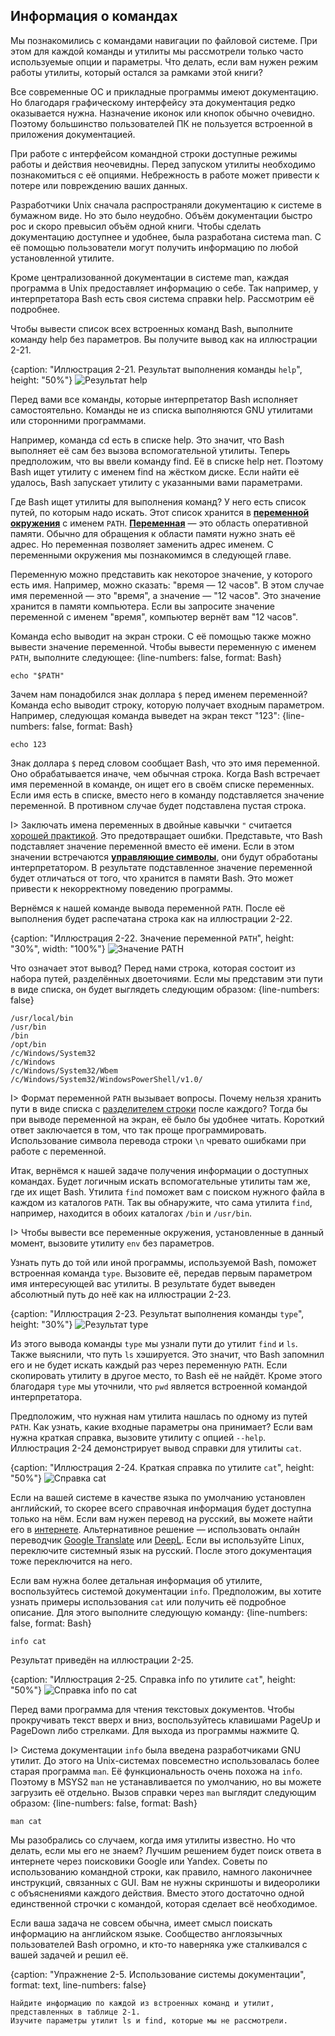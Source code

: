 ## Информация о командах

Мы познакомились с командами навигации по файловой системе. При этом для каждой команды и утилиты мы рассмотрели только часто используемые опции и параметры. Что делать, если вам нужен режим работы утилиты, который остался за рамками этой книги? 

Все современные ОС и прикладные программы имеют документацию. Но благодаря графическому интерфейсу эта документация редко оказывается нужна. Назначение иконок или кнопок обычно очевидно. Поэтому большинство пользователей ПК не пользуется встроенной в приложения документацией.

При работе с интерфейсом командной строки доступные режимы работы и действия неочевидны. Перед запуском утилиты необходимо познакомиться с её опциями. Небрежность в работе может привести к потере или повреждению ваших данных.

Разработчики Unix сначала распространяли документацию к системе в бумажном виде. Но это было неудобно. Объём документации быстро рос и скоро превысил объём одной книги. Чтобы сделать документацию доступнее и удобнее, была разработана система man. С её помощью пользователи могут получить информацию по любой установленной утилите.

Кроме централизованной документации в системе man, каждая программа в Unix предоставляет информацию о себе. Так например, у интерпретатора Bash есть своя система справки help. Рассмотрим её подробнее.

Чтобы вывести список всех встроенных команд Bash, выполните команду help без параметров. Вы получите вывод как на иллюстрации 2-21.

{caption: "Иллюстрация 2-21. Результат выполнения команды `help`", height: "50%"}
![Результат help](images/BashShell/bash-help.png)

Перед вами все команды, которые интерпретатор Bash исполняет самостоятельно. Команды не из списка выполняются GNU утилитами или сторонними программами.

Например, команда cd есть в списке help. Это значит, что Bash выполняет её сам без вызова вспомогательной утилиты. Теперь предположим, что вы ввели команду find. Её в списке help нет. Поэтому Bash ищет утилиту с именем find на жёстком диске. Если найти её удалось, Bash запускает утилиту с указанными вами параметрами.

Где Bash ищет утилиты для выполнения команд? У него есть список путей, по которым надо искать. Этот список хранится в [**переменной окружения**](https://ru.wikipedia.org/wiki/Переменная_среды) с именем `PATH`. [**Переменная**](https://ru.wikipedia.org/wiki/Переменная_(программирование)) — это область оперативной памяти. Обычно для обращения к области памяти нужно знать её адрес. Но переменная позволяет заменить адрес именем. С переменными окружения мы познакомимся в следующей главе.

Переменную можно представить как некоторое значение, у которого есть имя. Например, можно сказать: "время — 12 часов". В этом случае имя переменной — это "время", а значение — "12 часов". Это значение хранится в памяти компьютера. Если вы запросите значение переменной с именем "время", компьютер вернёт вам "12 часов".

Команда echo выводит на экран строки. С её помощью также можно вывести значение переменной. Чтобы вывести переменную с именем `PATH`, выполните следующее:
{line-numbers: false, format: Bash}
```
echo "$PATH"
```

Зачем нам понадобился знак доллара `$` перед именем переменной? Команда echo выводит строку, которую получает входным параметром. Например, следующая команда выведет на экран текст "123":
{line-numbers: false, format: Bash}
```
echo 123
```

Знак доллара `$` перед словом сообщает Bash, что это имя переменной. Оно обрабатывается иначе, чем обычная строка. Когда Bash встречает имя переменной в команде, он ищет его в своём списке переменных. Если имя есть в списке, вместо него в команду подставляется значение переменной. В противном случае будет подставлена пустая строка.

I> Заключать имена переменных в двойные кавычки `"` считается [хорошей практикой](https://www.tldp.org/LDP/abs/html/quotingvar.html). Это предотвращает ошибки. Представьте, что Bash подставляет значение переменной вместо её имени. Если в этом значении встречаются [**управляющие символы**](https://ru.wikipedia.org/wiki/Управляющие_символы), они будут обработаны интерпретатором. В результате подставленное значение переменной будет отличаться от того, что хранится в памяти Bash. Это может привести к некорректному поведению программы.

Вернёмся к нашей команде вывода переменной `PATH`. После её выполнения будет распечатана строка как на иллюстрации 2-22.

{caption: "Иллюстрация 2-22. Значение переменной `PATH`", height: "30%", width: "100%"}
![Значение PATH](images/BashShell/echo-path.png)

Что означает этот вывод? Перед нами строка, которая состоит из набора путей, разделённых двоеточиями. Если мы представим эти пути в виде списка, он будет выглядеть следующим образом:
{line-numbers: false}
```
/usr/local/bin
/usr/bin
/bin
/opt/bin
/c/Windows/System32
/c/Windows
/c/Windows/System32/Wbem
/c/Windows/System32/WindowsPowerShell/v1.0/
```

I> Формат переменной `PATH` вызывает вопросы. Почему нельзя хранить пути в виде списка с [разделителем строки](https://ru.wikipedia.org/wiki/Перевод_строки) после каждого? Тогда бы при выводе переменной на экран, её было бы удобнее читать. Короткий ответ заключается в том, что так проще программировать. Использование символа перевода строки `\n` чревато ошибками при работе с переменной.

Итак, вернёмся к нашей задаче получения информации о доступных командах. Будет логичным искать вспомогательные утилиты там же, где их ищет Bash. Утилита `find` поможет вам с поиском нужного файла в каждом из каталогов `PATH`. Так вы обнаружите, что сама утилита `find`, например, находится в обоих каталогах `/bin` и `/usr/bin`.

I> Чтобы вывести все переменные окружения, установленные в данный момент, вызовите утилиту `env` без параметров.

Узнать путь до той или иной программы, используемой Bash, поможет встроенная команда `type`. Вызовите её, передав первым параметром имя интересующей вас утилиты. В результате будет выведен абсолютный путь до неё как на иллюстрации 2-23.

{caption: "Иллюстрация 2-23. Результат выполнения команды `type`", height: "30%"}
![Результат `type`](images/BashShell/type-command.png)

Из этого вывода команды `type` мы узнали пути до утилит `find` и `ls`. Также выяснили, что путь `ls` хэшируется. Это значит, что Bash запомнил его и не будет искать каждый раз через переменную `PATH`. Если скопировать утилиту в другое место, то Bash её не найдёт. Кроме этого благодаря `type` мы уточнили, что `pwd` является встроенной командой интерпретатора.

Предположим, что нужная нам утилита нашлась по одному из путей `PATH`. Как узнать, какие входные параметры она принимает? Если вам нужна краткая справка, вызовите утилиту с опцией `--help`. Иллюстрация 2-24 демонстрирует вывод справки для утилиты `cat`.

{caption: "Иллюстрация 2-24. Краткая справка по утилите `cat`", height: "50%"}
![Справка `cat`](images/BashShell/cat-help.png)

Если на вашей системе в качестве языка по умолчанию установлен английский, то скорее всего справочная информация будет доступна только на нём. Если вам нужен перевод на русский, вы можете найти его в [интернете](https://www.opennet.ru/man.shtml?topic=cat&russian=0&category=&submit=%F0%CF%CB%C1%DA%C1%D4%D8+man). Альтернативное решение — использовать онлайн переводчик [Google Translate](https://translate.google.com) или [DeepL](https://www.deepl.com/translator). Если вы используйте Linux, переключите системный язык на русский. После этого документация тоже переключится на него.

Если вам нужна более детальная информация об утилите, воспользуйтесь системой документации `info`. Предположим, вы хотите узнать примеры использования `cat` или получить её подробное описание. Для этого выполните следующую команду:
{line-numbers: false, format: Bash}
```
info cat
```

Результат приведён на иллюстрации 2-25.

{caption: "Иллюстрация 2-25. Справка info по утилите `cat`", height: "50%"}
![Справка info по `cat`](images/BashShell/cat-info.png)

Перед вами программа для чтения текстовых документов. Чтобы прокручивать текст вверх и вниз, воспользуйтесь клавишами PageUp и PageDown либо стрелками. Для выхода из программы нажмите Q.

I> Система документации `info` была введена разработчиками GNU утилит. До этого на Unix-системах повсеместно использовалась более старая программа `man`. Её функциональность очень похожа на `info`. Поэтому в MSYS2 `man` не устанавливается по умолчанию, но вы можете загрузить её отдельно. Вызов справки через `man` выглядит следующим образом:
{line-numbers: false, format: Bash}
```
man cat
```

Мы разобрались со случаем, когда имя утилиты известно. Но что делать, если мы его не знаем? Лучшим решением будет поиск ответа в интернете через поисковики Google или Yandex. Советы по использованию командной строки, как правило, намного лаконичнее инструкций, связанных с GUI. Вам не нужны скриншоты и видеоролики с объяснениями каждого действия. Вместо этого достаточно одной единственной строчки с командой, которая сделает всё необходимое.

Если ваша задача не совсем обычна, имеет смысл поискать информацию на английском языке. Сообщество англоязычных пользователей Bash огромно, и кто-то наверняка уже сталкивался с вашей задачей и решил её.

{caption: "Упражнение 2-5. Использование системы документации", format: text, line-numbers: false}
```
Найдите информацию по каждой из встроенных команд и утилит, представленных в таблице 2-1.
Изучите параметры утилит ls и find, которые мы не рассмотрели.
```
